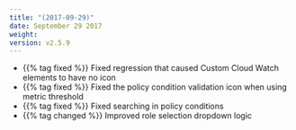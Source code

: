 ```yaml
---
title: "(2017-09-29)"
date: September 29 2017
weight:
version: v2.5.9
---
```

- {{% tag fixed %}} Fixed regression that caused Custom Cloud Watch elements to have no icon
- {{% tag fixed %}} Fixed the policy condition validation icon when using metric threshold
- {{% tag fixed %}} Fixed searching in policy conditions
- {{% tag changed %}} Improved role selection dropdown logic
